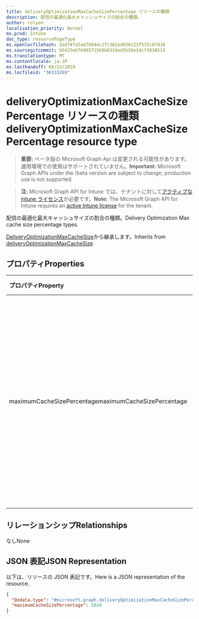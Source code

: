 ```yaml
---
title: deliveryOptimizationMaxCacheSizePercentage リソースの種類
description: 配信の最適化最大キャッシュサイズの割合の種類。
author: rolyon
localization_priority: Normal
ms.prod: Intune
doc_type: resourcePageType
ms.openlocfilehash: 2ad74fa5ad7b044c2fc382ed936123f535c87d38
ms.sourcegitcommit: b5425ebf648572569b032ded5b56e1dcf3830515
ms.translationtype: MT
ms.contentlocale: ja-JP
ms.lasthandoff: 08/13/2019
ms.locfileid: "36333269"
---
```

# <a name="deliveryoptimizationmaxcachesizepercentage-resource-type"></a><span data-ttu-id="2d987-103">deliveryOptimizationMaxCacheSizePercentage リソースの種類</span><span class="sxs-lookup"><span data-stu-id="2d987-103">deliveryOptimizationMaxCacheSizePercentage resource type</span></span>

> <span data-ttu-id="2d987-104">**重要:** ベータ版の Microsoft Graph Api は変更される可能性があります。運用環境での使用はサポートされていません。</span><span class="sxs-lookup"><span data-stu-id="2d987-104">**Important:** Microsoft Graph APIs under the /beta version are subject to change; production use is not supported.</span></span>

> <span data-ttu-id="2d987-105">**注:** Microsoft Graph API for Intune では、テナントに対して[アクティブな intune ライセンス](https://go.microsoft.com/fwlink/?linkid=839381)が必要です。</span><span class="sxs-lookup"><span data-stu-id="2d987-105">**Note:** The Microsoft Graph API for Intune requires an [active Intune license](https://go.microsoft.com/fwlink/?linkid=839381) for the tenant.</span></span>

<span data-ttu-id="2d987-106">配信の最適化最大キャッシュサイズの割合の種類。</span><span class="sxs-lookup"><span data-stu-id="2d987-106">Delivery Optimization Max cache size percentage types.</span></span>


<span data-ttu-id="2d987-107">[DeliveryOptimizationMaxCacheSize](../resources/intune-deviceconfig-deliveryoptimizationmaxcachesize.md)から継承します。</span><span class="sxs-lookup"><span data-stu-id="2d987-107">Inherits from [deliveryOptimizationMaxCacheSize](../resources/intune-deviceconfig-deliveryoptimizationmaxcachesize.md)</span></span>

## <a name="properties"></a><span data-ttu-id="2d987-108">プロパティ</span><span class="sxs-lookup"><span data-stu-id="2d987-108">Properties</span></span>
|<span data-ttu-id="2d987-109">プロパティ</span><span class="sxs-lookup"><span data-stu-id="2d987-109">Property</span></span>|<span data-ttu-id="2d987-110">型</span><span class="sxs-lookup"><span data-stu-id="2d987-110">Type</span></span>|<span data-ttu-id="2d987-111">説明</span><span class="sxs-lookup"><span data-stu-id="2d987-111">Description</span></span>|
|:---|:---|:---|
|<span data-ttu-id="2d987-112">maximumCacheSizePercentage</span><span class="sxs-lookup"><span data-stu-id="2d987-112">maximumCacheSizePercentage</span></span>|<span data-ttu-id="2d987-113">Int32</span><span class="sxs-lookup"><span data-stu-id="2d987-113">Int32</span></span>|<span data-ttu-id="2d987-114">配信の最適化で利用できる最大キャッシュサイズを指定します。ディスクサイズの割合 (1-100) で指定します。</span><span class="sxs-lookup"><span data-stu-id="2d987-114">Specifies the maximum cache size that Delivery Optimization can utilize, as a percentage of disk size (1-100).</span></span> <span data-ttu-id="2d987-115">有効な値は 1 ~ 100</span><span class="sxs-lookup"><span data-stu-id="2d987-115">Valid values 1 to 100</span></span>|

## <a name="relationships"></a><span data-ttu-id="2d987-116">リレーションシップ</span><span class="sxs-lookup"><span data-stu-id="2d987-116">Relationships</span></span>
<span data-ttu-id="2d987-117">なし</span><span class="sxs-lookup"><span data-stu-id="2d987-117">None</span></span>

## <a name="json-representation"></a><span data-ttu-id="2d987-118">JSON 表記</span><span class="sxs-lookup"><span data-stu-id="2d987-118">JSON Representation</span></span>
<span data-ttu-id="2d987-119">以下は、リソースの JSON 表記です。</span><span class="sxs-lookup"><span data-stu-id="2d987-119">Here is a JSON representation of the resource.</span></span>
<!-- {
  "blockType": "resource",
  "@odata.type": "microsoft.graph.deliveryOptimizationMaxCacheSizePercentage"
}
-->
``` json
{
  "@odata.type": "#microsoft.graph.deliveryOptimizationMaxCacheSizePercentage",
  "maximumCacheSizePercentage": 1024
}
```



